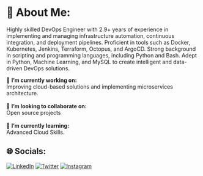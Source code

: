 # 💫 About Me:

Highly skilled DevOps Engineer with 2.9+ years of experience in implementing and managing infrastructure automation, continuous integration, and deployment pipelines. Proficient in tools such as Docker, Kubernetes, Jenkins, Terraform, Octopus, and ArgoCD. Strong background in scripting and programming languages, including Python and Bash. Adept in Python, Machine Learning, and MySQL to create intelligent and data-driven DevOps solutions.

🔭 **I’m currently working on:**  <br>Improving cloud-based solutions and implementing microservices architecture.<br><br>👯 **I’m looking to collaborate on:**  <br>Open source projects<br><br>🌱 **I’m currently learning:**  <br>Advanced Cloud Skills.<br>

## 🌐 Socials:
[![LinkedIn](https://img.shields.io/badge/LinkedIn-%230077B5.svg?logo=linkedin&logoColor=white)](https://linkedin.com/in/itsbharatsaini) [![Twitter](https://img.shields.io/badge/Twitter-%231DA1F2.svg?logo=Twitter&logoColor=white)](https://twitter.com/itsbharatsaini) [![Instagram](https://img.shields.io/badge/Instagram-%23E4405F.svg?logo=Instagram&logoColor=white)](https://instagram.com/itsbharatsaini) 

